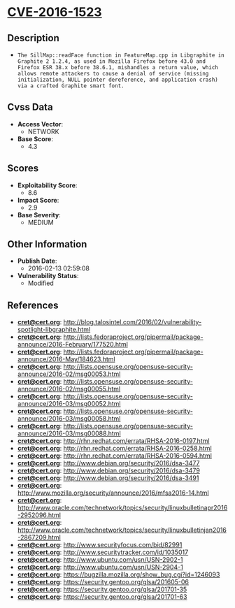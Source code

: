 
# [CVE-2016-1523](http://blog.talosintel.com/2016/02/vulnerability-spotlight-libgraphite.html)

## Description

- `The SillMap::readFace function in FeatureMap.cpp in Libgraphite in Graphite 2 1.2.4, as used in Mozilla Firefox before 43.0 and Firefox ESR 38.x before 38.6.1, mishandles a return value, which allows remote attackers to cause a denial of service (missing initialization, NULL pointer dereference, and application crash) via a crafted Graphite smart font.`

## Cvss Data

- **Access Vector**:
  - NETWORK
- **Base Score**:
  - 4.3

## Scores

- **Exploitability Score**:
  - 8.6
- **Impact Score**:
  - 2.9
- **Base Severity**:
  - MEDIUM

## Other Information

- **Publish Date**:
  - 2016-02-13 02:59:08
- **Vulnerability Status**:
  - Modified

## References

- **cret@cert.org**: http://blog.talosintel.com/2016/02/vulnerability-spotlight-libgraphite.html
- **cret@cert.org**: http://lists.fedoraproject.org/pipermail/package-announce/2016-February/177520.html
- **cret@cert.org**: http://lists.fedoraproject.org/pipermail/package-announce/2016-May/184623.html
- **cret@cert.org**: http://lists.opensuse.org/opensuse-security-announce/2016-02/msg00053.html
- **cret@cert.org**: http://lists.opensuse.org/opensuse-security-announce/2016-02/msg00055.html
- **cret@cert.org**: http://lists.opensuse.org/opensuse-security-announce/2016-03/msg00052.html
- **cret@cert.org**: http://lists.opensuse.org/opensuse-security-announce/2016-03/msg00058.html
- **cret@cert.org**: http://lists.opensuse.org/opensuse-security-announce/2016-03/msg00088.html
- **cret@cert.org**: http://rhn.redhat.com/errata/RHSA-2016-0197.html
- **cret@cert.org**: http://rhn.redhat.com/errata/RHSA-2016-0258.html
- **cret@cert.org**: http://rhn.redhat.com/errata/RHSA-2016-0594.html
- **cret@cert.org**: http://www.debian.org/security/2016/dsa-3477
- **cret@cert.org**: http://www.debian.org/security/2016/dsa-3479
- **cret@cert.org**: http://www.debian.org/security/2016/dsa-3491
- **cret@cert.org**: http://www.mozilla.org/security/announce/2016/mfsa2016-14.html
- **cret@cert.org**: http://www.oracle.com/technetwork/topics/security/linuxbulletinapr2016-2952096.html
- **cret@cert.org**: http://www.oracle.com/technetwork/topics/security/linuxbulletinjan2016-2867209.html
- **cret@cert.org**: http://www.securityfocus.com/bid/82991
- **cret@cert.org**: http://www.securitytracker.com/id/1035017
- **cret@cert.org**: http://www.ubuntu.com/usn/USN-2902-1
- **cret@cert.org**: http://www.ubuntu.com/usn/USN-2904-1
- **cret@cert.org**: https://bugzilla.mozilla.org/show_bug.cgi?id=1246093
- **cret@cert.org**: https://security.gentoo.org/glsa/201605-06
- **cret@cert.org**: https://security.gentoo.org/glsa/201701-35
- **cret@cert.org**: https://security.gentoo.org/glsa/201701-63
